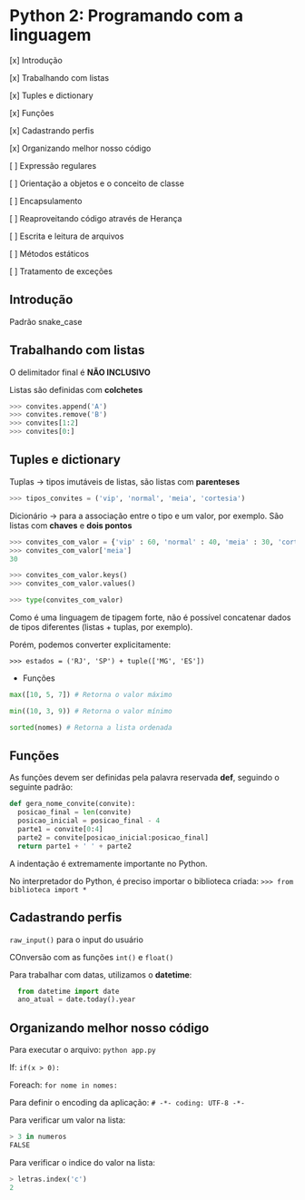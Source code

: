 # Python 2: Programando com a linguagem

[x] Introdução

[x] Trabalhando com listas

[x] Tuples e dictionary

[x] Funções

[x] Cadastrando perfis

[x] Organizando melhor nosso código

[ ] Expressão regulares

[ ] Orientação a objetos e o conceito de classe

[ ] Encapsulamento

[ ] Reaproveitando código através de Herança

[ ] Escrita e leitura de arquivos

[ ] Métodos estáticos

[ ] Tratamento de exceções

## Introdução

Padrão snake_case

## Trabalhando com listas

O delimitador final é **NÃO INCLUSIVO**

Listas são definidas com **colchetes**

```python
>>> convites.append('A')
>>> convites.remove('B')
>>> convites[1:2]
>>> convites[0:]
```

## Tuples e dictionary

Tuplas -> tipos imutáveis de listas, são listas com **parenteses**

```python
>>> tipos_convites = ('vip', 'normal', 'meia', 'cortesia')
```

Dicionário -> para a associação entre o tipo e um valor, por exemplo. São listas com **chaves** e **dois pontos**

```python
>>> convites_com_valor = {'vip' : 60, 'normal' : 40, 'meia' : 30, 'cortesia' : 0}
>>> convites_com_valor['meia']
30

>>> convites_com_valor.keys()
>>> convites_com_valor.values()

>>> type(convites_com_valor)
```

Como é uma linguagem de tipagem forte, não é possível concatenar dados de tipos diferentes (listas + tuplas, por exemplo).

Porém, podemos converter explicitamente:

``>>> estados = ('RJ', 'SP') + tuple(['MG', 'ES'])``

- Funções

```python
max([10, 5, 7]) # Retorna o valor máximo

min((10, 3, 9)) # Retorna o valor mínimo

sorted(nomes) # Retorna a lista ordenada
```

## Funções

As funções devem ser definidas pela palavra reservada **def**, seguindo o seguinte padrão:

```python
def gera_nome_convite(convite):
  posicao_final = len(convite)
  posicao_inicial = posicao_final - 4
  parte1 = convite[0:4]
  parte2 = convite[posicao_inicial:posicao_final]
  return parte1 + ' ' + parte2
```

A indentação é extremamente importante no Python.

No interpretador do Python, é preciso importar o biblioteca criada:
``>>> from biblioteca import *``

## Cadastrando perfis

``raw_input()`` para o input do usuário

COnversão com as funções ``int()`` e ``float()``

Para trabalhar com datas, utilizamos o **datetime**:

```python
  from datetime import date
  ano_atual = date.today().year
```

## Organizando melhor nosso código

Para executar o arquivo: ``python app.py``

If: ``if(x > 0):``

Foreach: ``for nome in nomes:``

Para definir o encoding da aplicação: ``# -*- coding: UTF-8 -*-``

Para verificar um valor na lista:

```python
> 3 in numeros
FALSE
```

Para verificar o indice do valor na lista:

```python
> letras.index('c')
2
```
